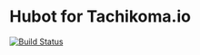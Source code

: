 # Hubot for Tachikoma.io

[![Build Status](http://img.shields.io/travis/tachikomaio/stollen/master.svg?style=flat)](https://travis-ci.org/tachikomaio/stollen)
